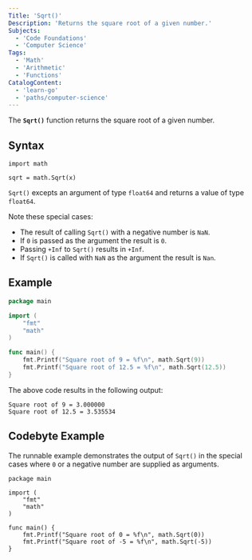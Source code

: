 ```yaml
---
Title: 'Sqrt()'
Description: 'Returns the square root of a given number.'
Subjects:
  - 'Code Foundations'
  - 'Computer Science'
Tags:
  - 'Math'
  - 'Arithmetic'
  - 'Functions'
CatalogContent:
  - 'learn-go'
  - 'paths/computer-science'
---
```


The **`Sqrt()`** function returns the square root of a given number.

## Syntax

```pseudo
import math

sqrt = math.Sqrt(x)
```

`Sqrt()` excepts an argument of type `float64` and returns a value of type `float64`.

Note these special cases:

- The result of calling `Sqrt()` with a negative number is `NaN`.
- If `0` is passed as the argument the result is `0`.
- Passing `+Inf` to `Sqrt()` results in `+Inf`.
- If `Sqrt()` is called with `NaN` as the argument the result is `Nan`.

## Example

```go
package main

import (
    "fmt"
    "math"
)

func main() {
    fmt.Printf("Square root of 9 = %f\n", math.Sqrt(9))
    fmt.Printf("Square root of 12.5 = %f\n", math.Sqrt(12.5))
}
```

The above code results in the following output:

```shell
Square root of 9 = 3.000000
Square root of 12.5 = 3.535534
```

## Codebyte Example

The runnable example demonstrates the output of `Sqrt()` in the special cases where `0` or a negative number are supplied as arguments.

```codebyte/golang
package main

import (
    "fmt"
    "math"
)

func main() {
    fmt.Printf("Square root of 0 = %f\n", math.Sqrt(0))
    fmt.Printf("Square root of -5 = %f\n", math.Sqrt(-5))
}
```
